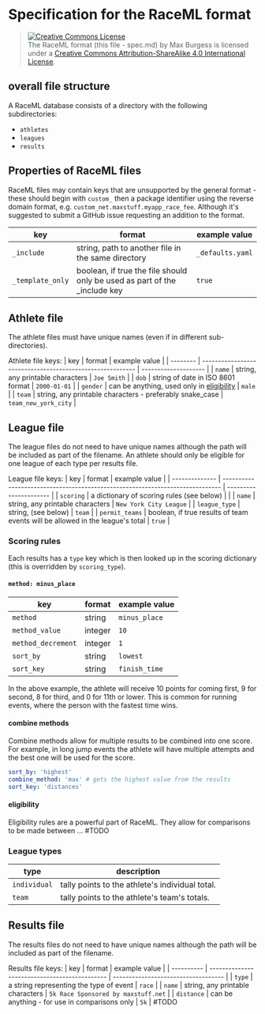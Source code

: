 # Specification for the RaceML format

> <a rel="license" href="http://creativecommons.org/licenses/by-sa/4.0/"><img alt="Creative Commons License" style="border-width:0" src="https://i.creativecommons.org/l/by-sa/4.0/88x31.png" /></a><br /><span xmlns:dct="http://purl.org/dc/terms/" href="http://purl.org/dc/dcmitype/Text" property="dct:title" rel="dct:type">The RaceML format (this file - spec.md)</span> by <span xmlns:cc="http://creativecommons.org/ns#" property="cc:attributionName">Max Burgess</span> is licensed under a <a rel="license" href="http://creativecommons.org/licenses/by-sa/4.0/">Creative Commons Attribution-ShareAlike 4.0 International License</a>.

## overall file structure
A RaceML database consists of a directory with the following subdirectories:
- `athletes`
- `leagues`
- `results`

## Properties of RaceML files
RaceML files may contain keys that are unsupported by the general format - these should begin with `custom_` then a package identifier using the reverse domain format, e.g. `custom_net.maxstuff.myapp_race_fee`. Although it's suggested to submit a GitHub issue requesting an addition to the format.

| key              | format                                                                    | example value    |
| ---------------- | ------------------------------------------------------------------------- | ---------------- |
| `_include`       | string, path to another file in the same directory                        | `_defaults.yaml` |
| `_template_only` | boolean, if true the file should only be used as part of the _include key | `true`           |

## Athlete file
The athlete files must have unique names (even if in different sub-directories).

Athlete file keys:
| key      | format                                                    | example value        |
| -------- | --------------------------------------------------------- | -------------------- |
| `name`   | string, any printable characters                          | `Joe Smith`          |
| `dob`    | string of date in ISO 8601 format                         | `2000-01-01`         |
| `gender` | can be anything, used only in [eligibility](#eligibility) | `male`               |
| `team`   | string, any printable characters - preferably snake_case  | `team_new_york_city` |

## League file
The league files do not need to have unique names although the path will be included as part of the filename. An athlete should only be eligible for one league of each type per results file.

League file keys:
| key            | format                                                                        | example value          |
| -------------- | ----------------------------------------------------------------------------- | ---------------------- |
| `scoring`      | a dictionary of scoring rules (see below)                                     |                        |
| `name`         | string, any printable characters                                              | `New York City League` |
| `league_type`  | string, (see below)                                                           | `team`                 |
| `permit_teams` | boolean, if true results of team events will be allowed in the league's total | `true`                 |

### Scoring rules
Each results has a `type` key which is then looked up in the scoring dictionary (this is overridden by `scoring_type`).

#### `method: minus_place`
| key                | format  | example value |
| ------------------ | ------- | ------------- |
| `method`           | string  | `minus_place` |
| `method_value`     | integer | `10`          |
| `method_decrement` | integer | `1`           |
| `sort_by`          | string  | `lowest`      |
| `sort_key`         | string  | `finish_time` |

In the above example, the athlete will receive 10 points for coming first, 9 for second, 8 for third, and 0 for 11th or lower. This is common for running events, where the person with the fastest time wins.

#### combine methods
Combine methods allow for multiple results to be combined into one score. For example, in long jump events the athlete will have multiple attempts and the best one will be used for the score.
```yaml
sort_by: 'highest'
combine_method: 'max' # gets the highest value from the results
sort_key: 'distances'
```

#### eligibility
Eligibility rules are a powerful part of RaceML. They allow for comparisons to be made between ... #TODO


### League types
| type         | description                                     |
| ------------ | ----------------------------------------------- |
| `individual` | tally points to the athlete's individual total. |
| `team`       | tally points to the athlete's team's totals.    |


## Results file
The results files do not need to have unique names although the path will be included as part of the filename.

Results file keys:
| key        | format                                        | example value                       |
| ---------- | --------------------------------------------- | ----------------------------------- |
| `type`     | a string representing the type of event       | `race`                              |
| `name`     | string, any printable characters              | `5k Race Sponsored by maxstuff.net` |
| `distance` | can be anything - for use in comparisons only | `5k`                                |
#TODO